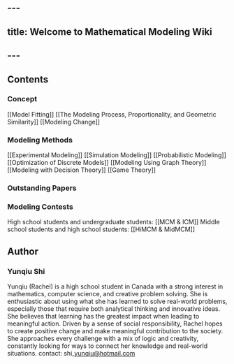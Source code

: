 ## ---

## title: Welcome to Mathematical Modeling Wiki

## ---

## Contents

### Concept

\[\[Model Fitting]]
\[\[The Modeling Process, Proportionality, and Geometric Similarity]]
\[\[Modeling Change]]

### Modeling Methods

\[\[Experimental Modeling]]
\[\[Simulation Modeling]]
\[\[Probabilistic Modeling]]
\[\[Optimization of Discrete Models]]
\[\[Modeling Using Graph Theory]]
\[\[Modeling with Decision Theory]]
\[\[Game Theory]]

### Outstanding Papers

### Modeling Contests

High school students and undergraduate students: \[\[MCM \& ICM]]
Middle school students and high school students: \[\[HiMCM \& MidMCM]]

## Author

### Yunqiu Shi

Yunqiu (Rachel) is a high school student in Canada with a strong interest in mathematics, computer science, and creative problem solving. She is enthusiastic about using what she has learned to solve real-world problems, especially those that require both analytical thinking and innovative ideas. She believes that learning has the greatest impact when leading to meaningful action. Driven by a sense of social responsibility, Rachel hopes to create positive change and make meaningful contribution to the society. She approaches every challenge with a mix of logic and creativity, constantly looking for ways to connect her knowledge and real-world situations.
contact: shi\_yunqiu@hotmail.com

